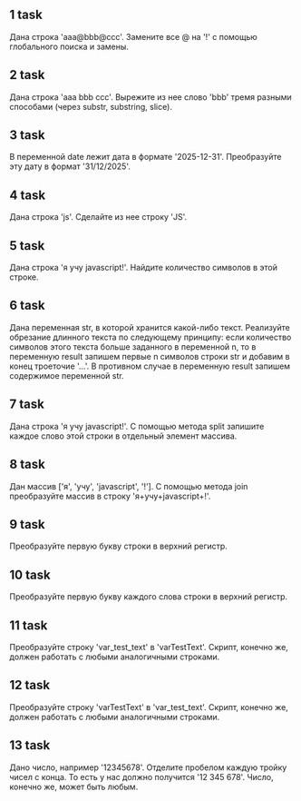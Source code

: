## 1 task

Дана строка 'aaa@bbb@ccc'. Замените все @ на '!' с помощью глобального поиска и замены.

## 2 task

Дана строка 'aaa bbb ccc'. Вырежите из нее слово 'bbb' тремя разными способами (через substr, substring, slice).

## 3 task

В переменной date лежит дата в формате '2025-12-31'. Преобразуйте эту дату в формат '31/12/2025'.

## 4 task

Дана строка 'js'. Сделайте из нее строку 'JS'.

## 5 task

Дана строка 'я учу javascript!'. Найдите количество символов в этой строке.

## 6 task

Дана переменная str, в которой хранится какой-либо текст. Реализуйте обрезание длинного текста по следующему принципу: если количество символов этого текста больше заданного в переменной n, то в переменную result запишем первые n символов строки str и добавим в конец троеточие '...'. В противном случае в переменную result запишем содержимое переменной str.

## 7 task

Дана строка 'я учу javascript!'. С помощью метода split запишите каждое слово этой строки в отдельный элемент массива.

## 8 task

Дан массив ['я', 'учу', 'javascript', '!']. С помощью метода join преобразуйте массив в строку 'я+учу+javascript+!'.

## 9 task

Преобразуйте первую букву строки в верхний регистр.

## 10 task

Преобразуйте первую букву каждого слова строки в верхний регистр.

## 11 task

Преобразуйте строку 'var_test_text' в 'varTestText'. Скрипт, конечно же, должен работать с любыми аналогичными строками.

## 12 task

Преобразуйте строку 'varTestText' в 'var_test_text'. Скрипт, конечно же, должен работать с любыми аналогичными строками.

## 13 task 

Дано число, например '12345678'. Отделите пробелом каждую тройку чисел с конца. То есть у нас должно получится '12 345 678'. Число, конечно же, может быть любым.
